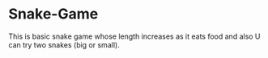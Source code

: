 # Snake-Game
This is basic snake game whose length increases as it eats food and also U can try two snakes (big or small). 
